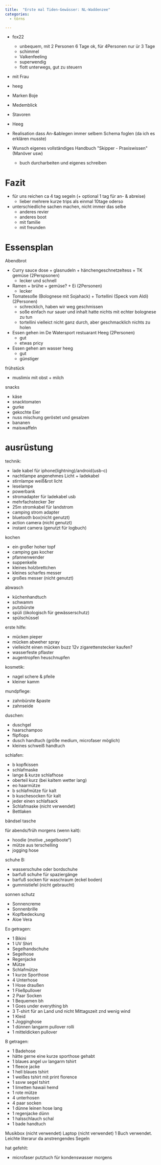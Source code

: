 ```yaml
---
title:  "Erste mal Tiden-Gewässer: NL-Waddenzee"
categories: 
  - törns

---
```


- fox22
  - unbequem, mit 2 Personen 6 Tage ok, für 4Personen nur ür 3 Tage
  - schimmel
  - Valkenfeeling
  - superwendig
  - flott unterwegs, gut zu steuern
- mit Frau

- heeg
- Marken Boje
- Medemblick
- Stavoren
- Heeg

- Realisation dass An-&ablegen immer selbem Schema foglen (da ich es erklären musste)
- Wunsch eigenes vollständiges Handbuch "Skipper - Praxiswissen" (Manöver usw)
  - buch durcharbeiten und eigenes schreiben



# Fazit
- für uns reichen ca 4 tag segeln (+ optional 1 tag für an- & abreise)
  - lieber mehrere kurze trips als einmal 10tage oderso
- unterschiedliche sachen machen, nicht immer das selbe
  - anderes revier
  - anderes boot
  - mit familie
  - mit freunden

# Essensplan
Abendbrot
- Curry sauce dose + glasnudeln + hänchengeschnetzeltess + TK gemüse (2Perspsonen)
  - lecker und schnell  
- Ramen + brühe + gemüse? + Ei (2Personen)
  - lecker
- Tomatesoße (Bolognese mit Sojahack) + Tortellini (Speck vom Aldi) (2Personen)
  - schrecklich, haben wir weg geschmissen
  - soße einfach nur sauer und inhalt hatte nichts mit echter bolognese zu tun
  - tortellini vielleict nicht ganz durch, aber geschmacklich nichts zu holen
- Essen gehen im De Watersport restuarant Heeg (2Personen)
  - gut
  - etwas pricy
- Essen gehen am wasser heeg
  - gut
  - günstiger

frühstück
- muslimix mit obst + milch

snacks
- käse
- snacktomaten
- gurke
- gekochte Eier
- nuss mischung geröstet und gesalzen
- bananen
- maiswaffeln


# ausrüstung
technik:
- lade kabel für iphone(lightning)/android(usb-c)
- nachtlampe angenehmes Licht + ladekabel 
- stirnlampe weiß&rot licht
- leselampe
- powerbank
- stromadapter für ladekabel usb
- mehrfachstecker 3er
- 25m stromkabel für landstrom
- camping strom adapter
- bluetooth box(nicht genutzt)
- action camera (nicht genutzt)
- instant camera (genutzt für logbuch)

kochen
- ein großer hoher topf
- camping gas kocher
- pfannenwender
- suppenkelle
- kleines holzbrettchen
- kleines scharfes messer
- großes messer (nicht genutzt)

abwasch
- küchenhandtuch
- schwamm
- putzbürste
- spüli (ökologisch für gewässerschutz)
- spülschüssel

erste hilfe:
- mücken pieper
- mücken abweher spray
- vielleicht einen mücken buzz 12v zigarettenstecker kaufen?
- wasserfeste pflaster
- augentropfen heuschnupfen 

kosmetik:
- nagel schere & pfeile
- kleiner kamm

mundpflege:
- zahnbürste &paste
- zahnseide


duschen:
- duschgel
- haarschampoo
- flipflops
- dusch handtuch (größe medium, microfaser möglich)
- kleines schweiß handtuch 


schlafen:
- b kopfkissen
- schlafmaske
- lange & kurze schlafhose
- oberteil kurz (bei kaltem wetter lang)
- eo haarmütze
- b schlafmütze für kalt
- b kuschesocken für kalt
- jeder einen schlafsack
- Schlafmaske (nicht verwendet)
- Bettlaken

bändsel tasche

für abends/früh morgens (wenn kalt):
- hoodie (motive „segelboote“)
- mütze aus terschelling 
- jogging hose

schuhe B:
- wasserschuhe oder bordschuhe
- barfuß schuhe für spaziergänge 
- barfuß socken für waschraum (eckel boden) 
- gummistiefel (nicht gebraucht)

sonnen schutz
- Sonnencreme
- Sonnenbrille
- Kopfbedeckung
- Aloe Vera


Eo getragen: 
- 1 Bikini
- 1 UV Shirt
- Segelhandschuhe
- Segelhose
- Regenjacke
- Mütze
- Schlafmütze
- 1 kurze Sporthose
- 4 Unterhose
- 1 Hose draußen 
- 1 Fließpullover
- 2 Paar Socken
- 1 Bequemen bh
- 1 Goes under everything bh
- 3 T-shirt für an Land und nicht Mittagszeit znd wenig wind
- 1 Kleid
- 1 Jogginghose
- 1 dünnen langarm pullover rolli
- 1 mitteldicken pullover

B getragen:
- 1 Badehose
- hätte gerne eine kurze sporthose gehabt 
- 1 blaues angel uv langarm tshirt
- 1 fleece jacke
- 1 hell blaues tshirt
- 1 weißes tshirt mit print florence
- 1 ssvw segel tshirt
- 1 limetten hawaii hemd
- 1 rote mütze
- 4 unterhosen
- 4 paar socken
- 1 dünne leinen hose lang
- 1 regenjacke dünn
- 1 halsschlauch schal
- 1 bade handtuch

Musikbox (nicht verwendet)
Laptop (nicht verwendet)
1 Buch verwendet. Leichte literarur da anstrengendes Segeln


hat gefehlt:
- microfaser putztuch für kondenswasser morgens
